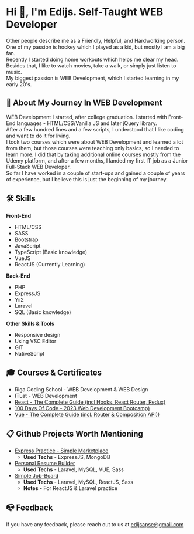 
# Hi 👋, I'm Edijs. Self-Taught WEB Developer

Other people describe me as a Friendly, Helpful, and Hardworking person.  
One of my passion is hockey which I played as a kid, but mostly I am a big fan.  
Recently I started doing home workouts which helps me clear my head. Besides that, I like to watch movies, take a walk, or simply just listen to music.  
My biggest passion is WEB Development, which I started learning in my early 20's.

## 🚀 About My Journey In WEB Development

WEB Development I started, after college graduation. I started with Front-End languages - HTML/CSS/Vanilla JS and later jQuery library.  
After a few hundred lines and a few scripts, I understood that I like coding and want to do it for living.  
I took two courses which were about WEB Development and learned a lot from them, but those courses were teaching only basics, so I needed to learn more. I did that by taking additional online courses mostly from the Udemy platform, and after a few months, I landed my first IT job as a Junior Full-Stack WEB Developer.  
So far I have worked in a couple of start-ups and gained a couple of years of experience, but I believe this is just the beginning of my journey.

## 🛠 Skills

**Front-End**

- HTML/CSS
- SASS
- Bootstrap
- JavaScript
- TypeScript (Basic knowledge)
- VueJS
- ReactJS (Currently Learning)

**Back-End**

- PHP
- ExpressJS
- Yii2
- Laravel
- SQL (Basic knowledge)

**Other Skills & Tools**

- Responsive design
- Using VSC Editor
- GIT
- NativeScript


## 🎓 Courses & Certificates

- Riga Coding School - WEB Development & WEB Design
- ITLat - WEB Development
- [React - The Complete Guide (incl Hooks, React Router, Redux)](https://www.udemy.com/course/react-the-complete-guide-incl-redux/)
- [100 Days Of Code - 2023 Web Development Bootcamp)](https://www.udemy.com/course/100-days-of-code-web-development-bootcamp/)
- [Vue - The Complete Guide (incl. Router & Composition API))](https://www.udemy.com/course/vuejs-2-the-complete-guide/)

## 📋 Github Projects Worth Mentioning

- [Express Practice - Simple Marketplace](https://github.com/EdijsApse/express-practice)
    - **Used Techs** - ExpressJS, MongoDB
- [Personal Resume Builder](https://github.com/EdijsApse/resume-builder)
    - **Used Techs** - Laravel, MySQL, VUE, Sass
- [Simple Job-Board](https://github.com/EdijsApse/job-board)
    - **Used Techs** - Laravel, MySQL, ReactJS, Sass
    - **Notes** - For ReactJS & Laravel practice

## 	📭 Feedback

If you have any feedback, please reach out to us at edijsapse@gmail.com
